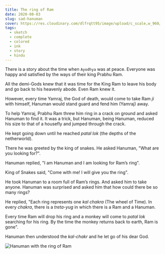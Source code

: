 ```yaml
---
title: The ring of Ram
date: 2020-08-03
slug: sad-hanuman
cover: https://res.cloudinary.com/dlfrqtt95/image/upload/c_scale,w_960/v1610396191/116705305_2663669813952570_448944629392574397_n.jpg_i87zfv.jpg
tags:
  - sketch
  - complete
  - colored
  - ink
  - story
  - hindu
---
```


There is a story about the time when `Ayodhya` was at peace. Everyone was happy and satisfied by the ways of their king Prabhu Ram.

All the demi-Gods knew that it was time for the King Ram to leave his body and go back to his heavenly abode. Even Ram knew it.

However, every time Yamraj, the God of death, would come to take Ram _ji_ with himself, Hanuman would stand guard and fend him (Yamraj) away.

To help Yamraj, Prabhu Ram threw him ring in a crack on ground and asked Hanuman to find it. It was a trick, but Hanuman, being Hanuman, reduced his size to that of a housefly and jumped through the crack.

He kept going down until he reached _patal lok_ (the depths of the netherworld).

There he was greeted by the king of snakes. He asked Hanuman, "What are you looking for?".

Hanuman replied, "I am Hanuman and I am looking for Ram’s ring".

King of Snakes said, "Come with me! I will give you the ring".

He took Hanuman to a room full of Ram’s rings. And asked him to take anyone. Hanuman was surprised and asked him that how could there be so many rings?

He replied, "Each ring represents one _kal chakra_ (The wheel of Time). In every _chakra_, there is a _treta-yug_ in which there is a Ram and a Hanuman.

Every time Ram will drop his ring and a monkey will come to _patal lok_ searching for his ring. By the time the monkey returns back to earth, Ram is gone".

Hanuman then understood the _kal-chakr_ and he let go of his dear God.

![Hanuman with the ring of Ram](https://res.cloudinary.com/dlfrqtt95/image/upload/c_scale,w_960/v1610396191/116705305_2663669813952570_448944629392574397_n.jpg_i87zfv.jpg)
